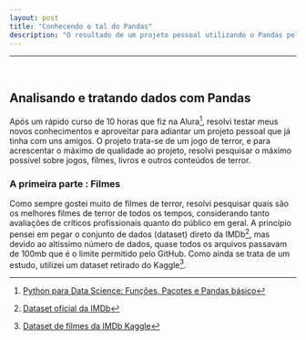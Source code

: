 ```yaml
---
layout: post
title: "Conhecendo o tal do Pandas"
description: "O resultado de um projeto pessoal utilizando o Pandas pela primeira vez"
---
```


---


<br>


## Analisando e tratando dados com Pandas


Após um rápido curso de 10 horas que fiz na Alura[^1], resolvi testar meus novos conhecimentos e aproveitar para adiantar um projeto pessoal que já tinha com uns amigos. O projeto trata-se de um jogo de terror, e para acrescentar o máximo de qualidade ao projeto, resolvi pesquisar o máximo possível sobre jogos, filmes, livros e outros conteúdos de terror.


### A primeira parte : Filmes


Como sempre gostei muito de filmes de terror, resolvi pesquisar quais são os melhores filmes de terror de todos os tempos, considerando tanto avaliações de críticos profissionais quanto do público em geral. A princípio pensei em pegar o conjunto de dados (dataset) direto da IMDb[^2], mas devido ao altíssimo número de dados, quase todos os arquivos passavam de 100mb que é o limite permitido pelo GitHub. Como ainda se trata de um estudo, utilizei um dataset retirado do Kaggle[^3].









[^1]:[Python para Data Science: Funções, Pacotes e Pandas básico](https://cursos.alura.com.br/course/python-funcoes-pacotes-pandas)
[^2]:[Dataset oficial da IMDb](https://datasets.imdbws.com/)
[^3]:[Dataset de filmes da IMDb Kaggle](https://www.kaggle.com/stefanoleone992/imdb-extensive-dataset)